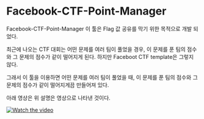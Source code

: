 # Facebook-CTF-Point-Manager


Facebook-CTF-Point-Manager 이 툴은 Flag 값 공유를 막기 위한 목적으로 개발 되었다.

최근에 나오는 CTF 대회는 어떤 문제를 여러 팀이 풀었을 경우, 이 문제를 푼 팀의 점수와 그 문제의 점수가 같이 떨어지게 된다. 하지만 Faceboot CTF template은 그렇지 않다.

그래서 이 툴을 이용하면 어떤 문제를 여러 팀이 풀었을 때, 이 문제를 푼 팀의 점수와 그 문제의 점수가 같이 떨어지게끔 만들어져 있다.

아래 영상은 위 설명은 영상으로 나타낸 것이다.


[![Watch the video](https://img.youtube.com/vi/NDHIUlJtXBM/maxresdefault.jpg)](https://www.youtube.com/watch?v=NDHIUlJtXBM)

